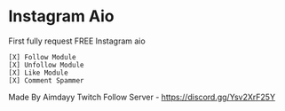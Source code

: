 # Instagram Aio


First fully request FREE Instagram aio

```
[X] Follow Module
[X] Unfollow Module
[X] Like Module
[X] Comment Spammer
```

Made By Aimdayy
Twitch Follow Server - https://discord.gg/Ysv2XrF25Y



